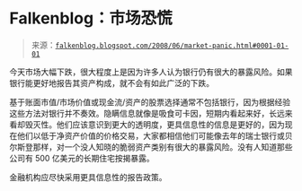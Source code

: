 <!--yml

类别：未分类

日期：2024 年 5 月 12 日 23:11:22

-->

# Falkenblog：市场恐慌

> 来源：[`falkenblog.blogspot.com/2008/06/market-panic.html#0001-01-01`](http://falkenblog.blogspot.com/2008/06/market-panic.html#0001-01-01)

今天市场大幅下跌，很大程度上是因为许多人认为银行仍有很大的暴露风险。如果银行能更好地报告其资产构成，就不会有如此广泛的下跌。

基于账面市值/市场价值或现金流/资产的股票选择通常不包括银行，因为根据经验这些方法对银行并不奏效。隐瞒信息就像是吸食可卡因，短期内看起来好，长远来看却毁灭性。他们应该意识到更大的透明度，更具信息性的信息是更好的，因为现在他们以低于净资产价值的价格交易，大家都相信他们可能像去年的瑞士银行或贝尔斯登那样，对一个没人知晓的脆弱资产类别有很大的暴露风险。没有人知道那些公司有 500 亿美元的长期住宅按揭暴露。 

金融机构应尽快采用更具信息性的报告政策。
